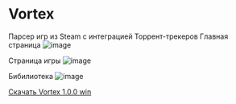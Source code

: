 # Vortex
Парсер игр из Steam с интеграцией Торрент-трекеров
Главная страница
![image](https://github.com/ARLIKIN/Vortex-1.0.0/assets/38999833/f699b8e5-dbb7-40b6-a22a-311419ed2492)

Страница игры
![image](https://github.com/ARLIKIN/Vortex-1.0.0/assets/38999833/95103a9d-fd87-4645-a1ae-6132d69c9acf)

Бибилиотека
![image](https://github.com/ARLIKIN/Vortex/assets/38999833/526f4d94-298e-4988-a565-e874ca163472)

[Скачать Vortex 1.0.0 win](https://drive.google.com/file/d/13XFTe5SD6csv8Kt3JyF8UcnCnTnlNmLU/view?usp=sharing)
